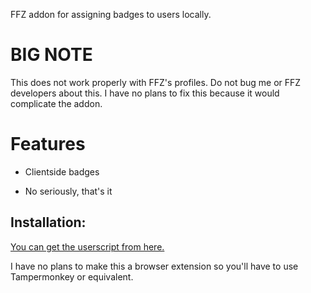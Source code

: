 FFZ addon for assigning badges to users locally.

# **BIG NOTE**

This does not work properly with FFZ's profiles. Do not bug me or FFZ 
developers about this. I have no plans to fix this because it would 
complicate the addon.

# Features

- Clientside badges

- No seriously, that's it

## Installation:

[You can get the userscript from here.](https://theessenceofdarkness.github.io/LocalBadges/localbadges.user.js) 

I have no plans to make this a browser extension so you'll have to use 
Tampermonkey or equivalent.
